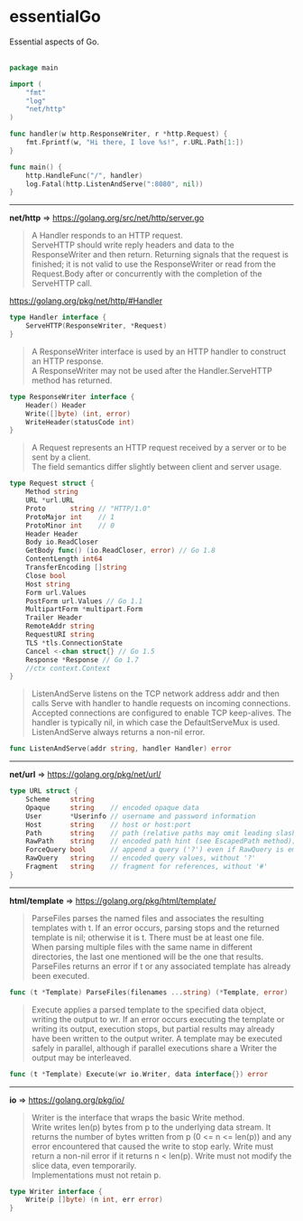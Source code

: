 # essentialGo
Essential aspects of Go.<br><br>

```go
package main

import (
    "fmt"
    "log"
    "net/http"
)

func handler(w http.ResponseWriter, r *http.Request) {
    fmt.Fprintf(w, "Hi there, I love %s!", r.URL.Path[1:])
}

func main() {
    http.HandleFunc("/", handler)
    log.Fatal(http.ListenAndServe(":8080", nil))
}
```

<hr>

**net/http** => https://golang.org/src/net/http/server.go

> A Handler responds to an HTTP request.<br>
> ServeHTTP should write reply headers and data to the ResponseWriter and then return.
> Returning signals that the request is finished; it is not valid to use the ResponseWriter 
> or read from the Request.Body after or concurrently with the completion of the ServeHTTP call.

https://golang.org/pkg/net/http/#Handler

```go
type Handler interface {
	ServeHTTP(ResponseWriter, *Request)
}
```

> A ResponseWriter interface is used by an HTTP handler to construct an HTTP response.<br>
> A ResponseWriter may not be used after the Handler.ServeHTTP method has returned.

```go
type ResponseWriter interface {
    Header() Header
    Write([]byte) (int, error)
    WriteHeader(statusCode int)
}
```

> A Request represents an HTTP request received by a server or to be sent by a client.<br>
> The field semantics differ slightly between client and server usage.
```go
type Request struct {
    Method string
    URL *url.URL
    Proto      string // "HTTP/1.0"
    ProtoMajor int    // 1
    ProtoMinor int    // 0
    Header Header
    Body io.ReadCloser
    GetBody func() (io.ReadCloser, error) // Go 1.8
    ContentLength int64
    TransferEncoding []string
    Close bool
    Host string
    Form url.Values
    PostForm url.Values // Go 1.1
    MultipartForm *multipart.Form
    Trailer Header
    RemoteAddr string
    RequestURI string
    TLS *tls.ConnectionState
    Cancel <-chan struct{} // Go 1.5
    Response *Response // Go 1.7
    //ctx context.Context
}
```

> ListenAndServe listens on the TCP network address addr and then calls Serve with handler to handle requests on incoming connections.
> Accepted connections are configured to enable TCP keep-alives.
> The handler is typically nil, in which case the DefaultServeMux is used.
> ListenAndServe always returns a non-nil error.
```go
func ListenAndServe(addr string, handler Handler) error
```
<hr>

**net/url** => https://golang.org/pkg/net/url/

```go
type URL struct {
    Scheme     string
    Opaque     string    // encoded opaque data
    User       *Userinfo // username and password information
    Host       string    // host or host:port
    Path       string    // path (relative paths may omit leading slash)
    RawPath    string    // encoded path hint (see EscapedPath method); added in Go 1.5
    ForceQuery bool      // append a query ('?') even if RawQuery is empty; added in Go 1.7
    RawQuery   string    // encoded query values, without '?'
    Fragment   string    // fragment for references, without '#'
}
```


<hr>

**html/template** => https://golang.org/pkg/html/template/

> ParseFiles parses the named files and associates the resulting templates with t. If an error occurs, parsing stops and the returned template is nil; otherwise it is t. There must be at least one file.<br>
> When parsing multiple files with the same name in different directories, the last one mentioned will be the one that results.<br>
> ParseFiles returns an error if t or any associated template has already been executed. 

```go
func (t *Template) ParseFiles(filenames ...string) (*Template, error)
```

> Execute applies a parsed template to the specified data object, writing the output to wr. If an error occurs executing the template or writing its output, execution stops, but partial results may already have been written to the output writer. A template may be executed safely in parallel, although if parallel executions share a Writer the output may be interleaved. 

```go
func (t *Template) Execute(wr io.Writer, data interface{}) error
```

<hr>

**io** => https://golang.org/pkg/io/

> Writer is the interface that wraps the basic Write method.<br>
Write writes len(p) bytes from p to the underlying data stream. It returns the number of bytes written from p (0 <= n <= len(p)) and any error encountered that caused the write to stop early. Write must return a non-nil error if it returns n < len(p). Write must not modify the slice data, even temporarily.<br>
Implementations must not retain p.

```go
type Writer interface {
    Write(p []byte) (n int, err error)
}
```
